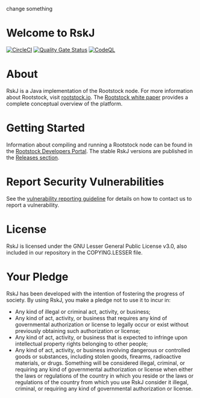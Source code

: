 
change something
# Welcome to RskJ
[![CircleCI](https://circleci.com/gh/rsksmart/rskj/tree/master.svg?style=svg)](https://circleci.com/gh/rsksmart/rskj/tree/master)
[![Quality Gate Status](https://sonarcloud.io/api/project_badges/measure?project=rskj&metric=alert_status)](https://sonarcloud.io/dashboard?id=rskj)
[![CodeQL](https://github.com/rsksmart/rskj/workflows/CodeQL/badge.svg)](https://github.com/rsksmart/rskj/actions?query=workflow%3ACodeQL)

# About
RskJ is a Java implementation of the Rootstock node. For more information about Rootstock, visit [rootstock.io](https://rootstock.io/). The [Rootstock white paper](https://rootstock.io/rsk-white-paper-updated.pdf) provides a complete conceptual overview of the platform.

# Getting Started
Information about compiling and running a Rootstock node can be found in the [Rootstock Developers Portal](https://dev.rootstock.io/).
The stable RskJ versions are published in the [Releases section](https://github.com/rsksmart/rskj/releases).

# Report Security Vulnerabilities
See the [vulnerability reporting guideline](https://github.com/rsksmart/rskj/blob/master/SECURITY.md) for details on how to
contact us to report a vulnerability.

# License
RskJ is licensed under the GNU Lesser General Public License v3.0, also included in our repository in the COPYING.LESSER file.

# Your Pledge
RskJ has been developed with the intention of fostering the progress of society. By using RskJ, you make a pledge not to use it to incur in:
- Any kind of illegal or criminal act, activity, or business;
- Any kind of act, activity, or business that requires any kind of governmental authorization or license to legally occur or exist without previously obtaining such authorization or license;
- Any kind of act, activity, or business that is expected to infringe upon intellectual property rights belonging to other people;
- Any kind of act, activity, or business involving dangerous or controlled goods or substances, including stolen goods, firearms, radioactive materials, or drugs.
Something will be considered illegal, criminal, or requiring any kind of governmental authorization or license when either the laws or regulations of the country in which you reside or the laws or regulations of the country from which you use RskJ consider it illegal, criminal, or requiring any kind of governmental authorization or license.
